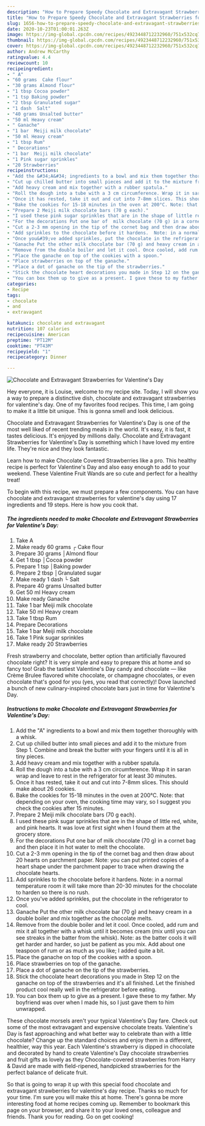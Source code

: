 ```yaml
---
description: "How to Prepare Speedy Chocolate and Extravagant Strawberries for Valentine&amp;#39;s Day"
title: "How to Prepare Speedy Chocolate and Extravagant Strawberries for Valentine&amp;#39;s Day"
slug: 1656-how-to-prepare-speedy-chocolate-and-extravagant-strawberries-for-valentine-and-39-s-day
date: 2020-10-23T01:00:01.263Z
image: https://img-global.cpcdn.com/recipes/4923448712232960/751x532cq70/chocolate-and-extravagant-strawberries-for-valentines-day-recipe-main-photo.jpg
thumbnail: https://img-global.cpcdn.com/recipes/4923448712232960/751x532cq70/chocolate-and-extravagant-strawberries-for-valentines-day-recipe-main-photo.jpg
cover: https://img-global.cpcdn.com/recipes/4923448712232960/751x532cq70/chocolate-and-extravagant-strawberries-for-valentines-day-recipe-main-photo.jpg
author: Andrew McCarthy
ratingvalue: 4.4
reviewcount: 10
recipeingredient:
- " A"
- "60 grams  Cake flour"
- "30 grams Almond flour"
- "1 tbsp Cocoa powder"
- "1 tsp Baking powder"
- "2 tbsp Granulated sugar"
- "1 dash  Salt"
- "40 grams Unsalted butter"
- "50 ml Heavy cream"
- " Ganache"
- "1 bar  Meiji milk chocolate"
- "50 ml Heavy cream"
- "1 tbsp Rum"
- " Decorations"
- "1 bar  Meiji milk chocolate"
- "1 Pink sugar sprinkles"
- "20 Strawberries"
recipeinstructions:
- "Add the &#34;A&#34; ingredients to a bowl and mix them together thoroughly with a whisk."
- "Cut up chilled butter into small pieces and add it to the mixture from Step 1. Combine and break the butter with your fingers until it is all in tiny pieces."
- "Add heavy cream and mix together with a rubber spatula."
- "Roll the dough into a tube with a 3 cm circumference. Wrap it in saran wrap and leave to rest in the refrigerator for at least 30 minutes."
- "Once it has rested, take it out and cut into 7-8mm slices. This should make about 26 cookies."
- "Bake the cookies for 15-18 minutes in the oven at 200°C. Note: that depending on your oven, the cooking time may vary, so I suggest you check the cookies after 15 minutes."
- "Prepare 2 Meiji milk chocolate bars (70 g each)."
- "I used these pink sugar sprinkles that are in the shape of little red, white, and pink hearts. It was love at first sight when I found them at the grocery store."
- "For the decorations Put one bar of  milk chocolate (70 g) in a cornet bag and then place it in hot water to melt the chocolate."
- "Cut a 2-3 mm opening in the tip of the cornet bag and then draw about 20 hearts on parchment paper.  Note: you can put printed copies of a heart shape under the parchment paper to trace when drawing the chocolate hearts."
- "Add sprinkles to the chocolate before it hardens.  Note: in a normal temperature room it will take more than 20-30 minutes for the chocolate to harden so there is no rush."
- "Once you&#39;ve added sprinkles, put the chocolate in the refrigerator to cool."
- "Ganache Put the other milk chocolate bar (70 g) and heavy cream in a double boiler and mix together as the chocolate melts."
- "Remove from the double boiler and let it cool. Once cooled, add rum and mix it all together with a whisk until it becomes cream (mix until you can see streaks in the batter from the whisk).  Note: as the batter cools it will get harder and harder, so just be patient as you mix. Add about one teaspoon of rum or as much as you like; I added quite a bit."
- "Place the ganache on top of the cookies with a spoon."
- "Place strawberries on top of the ganache."
- "Place a dot of ganache on the tip of the strawberries."
- "Stick the chocolate heart decorations you made in Step 12 on the ganache on top of the strawberries and it&#39;s all finished. Let the finished product cool really well in the refrigerator before eating."
- "You can box them up to give as a present. I gave these to my father. My boyfriend was over when I made his, so I just gave them to him unwrapped."
categories:
- Recipe
tags:
- chocolate
- and
- extravagant

katakunci: chocolate and extravagant 
nutrition: 107 calories
recipecuisine: American
preptime: "PT12M"
cooktime: "PT43M"
recipeyield: "1"
recipecategory: Dinner

---
```



![Chocolate and Extravagant Strawberries for Valentine&#39;s Day](https://img-global.cpcdn.com/recipes/4923448712232960/751x532cq70/chocolate-and-extravagant-strawberries-for-valentines-day-recipe-main-photo.jpg)

Hey everyone, it is Louise, welcome to my recipe site. Today, I will show you a way to prepare a distinctive dish, chocolate and extravagant strawberries for valentine&#39;s day. One of my favorites food recipes. This time, I am going to make it a little bit unique. This is gonna smell and look delicious.

Chocolate and Extravagant Strawberries for Valentine&#39;s Day is one of the most well liked of recent trending meals in the world. It's easy, it is fast, it tastes delicious. It's enjoyed by millions daily. Chocolate and Extravagant Strawberries for Valentine&#39;s Day is something which I have loved my entire life. They're nice and they look fantastic.

Learn how to make Chocolate Covered Strawberries like a pro. This healthy recipe is perfect for Valentine&#39;s Day and also easy enough to add to your weekend. These Valentine Fruit Wands are so cute and perfect for a healthy treat!


To begin with this recipe, we must prepare a few components. You can have chocolate and extravagant strawberries for valentine&#39;s day using 17 ingredients and 19 steps. Here is how you cook that.

<!--inarticleads1-->

##### The ingredients needed to make Chocolate and Extravagant Strawberries for Valentine&#39;s Day:

1. Take  A
1. Make ready 60 grams ┌ Cake flour
1. Prepare 30 grams │Almond flour
1. Get 1 tbsp │Cocoa powder
1. Prepare 1 tsp │Baking powder
1. Prepare 2 tbsp │Granulated sugar
1. Make ready 1 dash └ Salt
1. Prepare 40 grams Unsalted butter
1. Get 50 ml Heavy cream
1. Make ready  Ganache
1. Take 1 bar  Meiji milk chocolate
1. Take 50 ml Heavy cream
1. Take 1 tbsp Rum
1. Prepare  Decorations
1. Take 1 bar  Meiji milk chocolate
1. Take 1 Pink sugar sprinkles
1. Make ready 20 Strawberries


Fresh strawberry and chocolate, better option than artificially flavoured chocolate right? It is very simple and easy to prepare this at home and so fancy too! Grab the tastiest Valentine&#39;s Day candy and chocolate — like Crème Brulee flavored white chocolate, or champagne chocolates, or even chocolate that&#39;s good for you (yes, you read that correctly)! Dove launched a bunch of new culinary-inspired chocolate bars just in time for Valentine&#39;s Day. 

<!--inarticleads2-->

##### Instructions to make Chocolate and Extravagant Strawberries for Valentine&#39;s Day:

1. Add the &#34;A&#34; ingredients to a bowl and mix them together thoroughly with a whisk.
1. Cut up chilled butter into small pieces and add it to the mixture from Step 1. Combine and break the butter with your fingers until it is all in tiny pieces.
1. Add heavy cream and mix together with a rubber spatula.
1. Roll the dough into a tube with a 3 cm circumference. Wrap it in saran wrap and leave to rest in the refrigerator for at least 30 minutes.
1. Once it has rested, take it out and cut into 7-8mm slices. This should make about 26 cookies.
1. Bake the cookies for 15-18 minutes in the oven at 200°C. Note: that depending on your oven, the cooking time may vary, so I suggest you check the cookies after 15 minutes.
1. Prepare 2 Meiji milk chocolate bars (70 g each).
1. I used these pink sugar sprinkles that are in the shape of little red, white, and pink hearts. It was love at first sight when I found them at the grocery store.
1. For the decorations Put one bar of  milk chocolate (70 g) in a cornet bag and then place it in hot water to melt the chocolate.
1. Cut a 2-3 mm opening in the tip of the cornet bag and then draw about 20 hearts on parchment paper.  Note: you can put printed copies of a heart shape under the parchment paper to trace when drawing the chocolate hearts.
1. Add sprinkles to the chocolate before it hardens.  Note: in a normal temperature room it will take more than 20-30 minutes for the chocolate to harden so there is no rush.
1. Once you&#39;ve added sprinkles, put the chocolate in the refrigerator to cool.
1. Ganache Put the other milk chocolate bar (70 g) and heavy cream in a double boiler and mix together as the chocolate melts.
1. Remove from the double boiler and let it cool. Once cooled, add rum and mix it all together with a whisk until it becomes cream (mix until you can see streaks in the batter from the whisk).  Note: as the batter cools it will get harder and harder, so just be patient as you mix. Add about one teaspoon of rum or as much as you like; I added quite a bit.
1. Place the ganache on top of the cookies with a spoon.
1. Place strawberries on top of the ganache.
1. Place a dot of ganache on the tip of the strawberries.
1. Stick the chocolate heart decorations you made in Step 12 on the ganache on top of the strawberries and it&#39;s all finished. Let the finished product cool really well in the refrigerator before eating.
1. You can box them up to give as a present. I gave these to my father. My boyfriend was over when I made his, so I just gave them to him unwrapped.


These chocolate morsels aren&#39;t your typical Valentine&#39;s Day fare. Check out some of the most extravagant and expensive chocolate treats. Valentine&#39;s Day is fast approaching and what better way to celebrate than with a little chocolate? Change up the standard choices and enjoy them in a different, healthier, way this year. Each Valentine&#39;s strawberry is dipped in chocolate and decorated by hand to create Valentine&#39;s Day chocolate strawberries and fruit gifts as lovely as they Chocolate-covered strawberries from Harry &amp; David are made with field-ripened, handpicked strawberries for the perfect balance of delicate fruit. 

So that is going to wrap it up with this special food chocolate and extravagant strawberries for valentine&#39;s day recipe. Thanks so much for your time. I'm sure you will make this at home. There's gonna be more interesting food at home recipes coming up. Remember to bookmark this page on your browser, and share it to your loved ones, colleague and friends. Thank you for reading. Go on get cooking!
